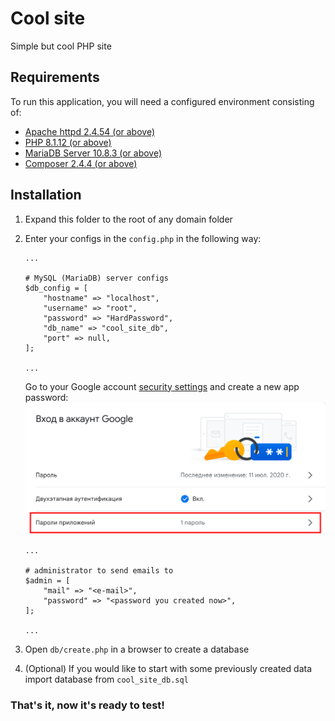 # Cool site

Simple but cool PHP site


## Requirements

To run this application, you will need a configured environment consisting of:


- [Apache httpd 2.4.54 (or above)](https://httpd.apache.org/download.cgi#apache24)
- [PHP 8.1.12 (or above)](https://www.php.net/downloads.php)
- [MariaDB Server 10.8.3 (or above)](https://mariadb.org/download/?t=mariadb&o=true&p=mariadb&r=10.8.3)
- [Composer 2.4.4 (or above)](https://getcomposer.org/)


## Installation

1. Expand this folder to the root of any domain folder
1. Enter your configs in the `config.php` in the following way:
    ```
    ...

    # MySQL (MariaDB) server configs
    $db_config = [
        "hostname" => "localhost",
        "username" => "root",
        "password" => "HardPassword",  
        "db_name" => "cool_site_db",
        "port" => null,
    ];

    ...
    ```

    Go to your Google account [security settings](https://myaccount.google.com/security?pli=1) and create a new app password:
    ![Google App Passwords!](docs/google_app_passwords.png)

    ```
    ...

    # administrator to send emails to
    $admin = [
        "mail" => "<e-mail>",
        "password" => "<password you created now>",
    ];

    ...
    ```
1. Open `db/create.php` in a browser to create a database
1. (Optional) If you would like to start with some previously created data import database from `cool_site_db.sql`

### That's it, now it's ready to test!
